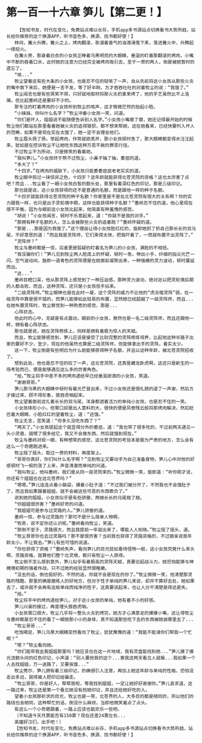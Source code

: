 # 第一百一十六章 笋儿【第二更！】
        【告知书友，时代在变化，免费站点难以长存，手机app多书源站点切换看书大势所趋，站长给你推荐的这个换源APP，听书音色多、换源、找书都好使！】
       林间，篝火升腾，篝火之上，烤肉翻滚，弥漫着香气的油滴滑落下来，落进篝火中，升腾起一缕焰火。
       在篝火旁，那身着白衣的小女孩正睁着乌黑明亮的大眼睛，垂涎的盯着那翻滚的烤肉，小嘴中不断的吞着口水，此时她的注意力已经完全被烤肉吸引去，至于一旁的两人，倒是被她暂时的遗忘了。
       “咳...”
       牧尘望着这有些大条的小女孩，也是忍不住的轻咳了一声，自从先前将这小女孩从那些火炎豹嘴中救下来后，她便是一言不发，等了好半晌，方才吞吞吐吐的对着牧尘的说：“我饿了。”
       牧尘闻言也是有些哭笑不得，只好就地取材将那火炎豹拿来烤了，他的手艺虽然比不上洛璃，但比起墨岭还是要好不少的。
       那专注的盯着烤肉的小女孩听到牧尘的咳声，这才微微茫然的抬起小脸。
       “小妹妹，你叫什么名字？”牧尘冲着小女孩一笑，问道。
       “你们是坏人，姐姐说不能随便告诉别人名字。”小女孩小嘴瘪了瘪，她还记得最开始的时候牧尘他们都站在那里看着她被火炎豹追得狼狈，都不想来帮她，这在她看来，已经快要列入坏人的范畴，如果不是现在实在太饿了，她一定不会理会他们。
       牧尘眉头扬了扬，举起烤肉，作势就欲丢开，那小女孩顿时急了，那大眼睛都变得水汪汪起来，犹如是在控诉牧尘不让她吃东西这种万恶不赦的罪恶行径。
       不过牧尘不为所动，只是微笑的看着她。
       “我叫笋儿。”小女孩终于熬不过牧尘，小鼻子抽了抽，委屈的道。
       “多大了？”
       “十四岁。”在烤肉的威胁下，小女孩只能委委屈屈老老实实的道。
       牧尘眼中掠过一抹惊异之色，十四岁？这年龄就能获得北苍灵院的资格？这也太厉害了点吧？而且...牧尘看了一眼小女孩白皙的额头处，那里有着深红色的印记，那是三级印记。
       那也就是说，这小女孩获得的还不是普通的名额，而是跟他一样的种子名额。
       “十四岁就能获得北苍灵院的种子名额？你家里是不是在北苍灵院有很大的关系啊？你的实力跟我一样，也只是出于灵轮境中期，这样也能获得种子名额？”墨岭忍不住的道，他心里现在很不平衡，因为与眼前这小女孩比起来，他简直有种羞愧的感觉。
       “胡说！”小女孩闻言，顿时不乐意起来，道：“你就不是我的对手。”
       “那拥有种子名额的人，怎么会被那些火炎豹追着跑？”墨岭怀疑的道。
       “那是...那是因为我饿了。”这个理由让得小女孩脸红红的，旋即她抓了抓自己那长长的双马尾，不好意思的道：“而且我是灵阵师，它们来得太快，把我吓着了，一慌就布置不出灵阵了。”
       “灵阵师？”
       牧尘与墨岭都是一惊，后者更是狐疑的盯着名为笋儿的小女孩，满脸的不相信。
       “我没骗你们！”笋儿见到牧尘两人脸庞上的怀疑，顿时一急，伸出小手，纤细的指尖光芒一闪，空气波动间，旋即一道青色的灵阵便是在她面前凝聚出来，一种强横的灵力波动，顿时蔓延而出。
       “这...”
       墨岭目瞪口呆，他从那灵阵上感觉到了一种压迫感，那种灵力波动，绝对足以把灵轮境后期的人都击败，而且，这种灵阵，还只是小女孩信手拈来。
       “二级灵阵师。”牧尘眼神也是在此时一凝，这个灵阵的威力不比他的“虎炎噬灵阵”弱，在一级灵阵中算是很不错的，而笋儿能够如此轻易的布置，显然她已经超越了一级灵阵师，而且...在她布置灵阵时，牧尘察觉到一种熟悉的感觉，那是...
       心阵状态。
       他此时的心中，无疑是有点震动，眼前的小女孩，竟然也是一名二级灵阵师，而且还跟他一样，拥有着心阵状态。
       那也就是说，她在灵阵修炼上，同样是拥有着极为惊人的天赋。
       而且，牧尘能够感觉到，笋儿应该是接受了比较完整的灵阵修炼培养，比起他这种半路子出家的要好不少，至少，现在的他虽然也算是二级灵阵师，但能够拿出手的灵阵，着实太少。
       这一下，牧尘倒是有些明白为什么她能够获得种子名额，并且以这种年龄，被北苍灵院招收了。
       想到此处，他也是忍不住的叹了一声，这北苍灵院，还真是藏龙卧虎啊，这还只是新生的一场考验而已，便是能够遇见这么多的厉害角色。
       “给。”牧尘将手中差不多的烤肉递给早已经垂涎欲滴的小女孩，笑道。
       “谢谢哥哥。”
       笋儿那乌黑的大眼睛中顿时有着光芒冒出来，不过小女孩还是很礼貌的道了一声谢，然后方才接过来，顾不得形象，狼吞虎咽起来。
       牧尘望着面前这扎着长长的双马尾，浑身都透着活力的单纯小女孩，也是忍不住的一笑。
       小女孩体形小小，但胃口却是出人意料的大，很快的便是风卷残云般将那烤肉解决，然后眨巴着大眼睛，小脸红红的望着牧尘，道：“还饿。”
       牧尘无言，苦笑道：“你多久没吃东西了？”
       “两天了。”小女孩提起这个就显得分外的委屈，道：“我也带了很多吃的，不过前两天遇见一头小灵兽，就喂了很多给它，我又不会做东西，然后就饿到现在。”
       牧尘与墨岭对视一眼，有种想笑的感觉，这北苍灵院的考验本是极为严肃的地方，怎么会有这么一个奇葩跑进来。
       牧尘摇了摇头，取过一旁的材料，再度架上。
       “哥哥你真好，你们叫什么名字啊？”见到牧尘又要动手为自己准备食物，笋儿心中对他的好感顿时飞一般的涨了上来，声音清澈而单纯的问道。
       “我叫牧尘，他叫墨岭，我们是从同一座灵院来的。”牧尘微微一笑，旋即道：“听你刚才说，你还有个姐姐也在这北苍界吗？”
       “嗯嗯。”笋儿连连点着小脑袋，摸着小肚子道：“不过我们被分开了，不然我也不会饿肚子了，而且我如果跟着姐姐，就不会被这些可恶的东西欺负了。”
       说到她的姐姐，小女孩似乎是有些骄傲，两根长长的马尾翘了翘。
       “你姐姐很厉害？”墨岭好奇的问道。
       “我姐姐可是参与过灵路的人。”笋儿骄傲的道。
       墨岭一惊，参与过灵路的？那可不是什么简单人物啊。
       “牧哥，说不定你还认识呢。”墨岭看向牧尘，笑道。
       “那倒不至于，灵路很大，而且我提前一年就出来了，哪能人人知晓。”牧尘摇了摇头，道。
       “牧尘哥哥你也去过灵路吗？那不是很厉害？当初我也获得了灵路资格的，不过娘亲说我年龄太小，不让我去。”笋儿有些可惜的说道。
       “你也获得了资格？”墨岭失声，看向笋儿的目光犹如看待怪物一般，这小女孩究竟什么来头啊，灵路资格，就算他们整个北灵境，都只有牧尘一人获得。
       牧尘倒不怎么感到意外，笋儿似乎有着极高的灵阵天赋，真要论起战斗力，她恐怕能够与神魄境初期的强者作战，只不过她的经验显然很稚嫩。
       “没去的话，倒也挺好的，不然的话，你就不会是现在的你了。”牧尘微微一笑，他清楚那灵路的残酷，那里的确是磨练人的好地方，但对于性子单纯的笋儿来说，却并不算好去处，她如果去了，或许就不会再有这般单纯而纯净的性子，这真要说起来，也让人分不清楚是得还是失。
       “给。”
       牧尘将手中的烤肉递给笋儿，对于这小女孩的单纯，他有着不小的好感。
       笋儿兴奋的接过，再度埋头狼吞虎咽。
       小女孩胃口很大，牧尘几乎将一整头火炎豹烤完，她方才心满意足的搽搽小嘴，这让得牧尘与墨岭都是忍不住的看了一眼她那小小的身体，真不知道那些吃下去的东西被她装哪里去了...
       “牧尘哥哥...”
       吃饱喝足，笋儿乌黑大眼睛突然看向了牧尘，犹犹豫豫的道：“我能不能请你们帮我一个忙啊？”
       “嗯？”牧尘看向她。
       “你们能带我去我姐姐那里吗？她应该也在这一片地域，我有灵盘能找到她...”笋儿摸了摸光洁额头间的红色印记，小声道：“别人要抢我的这个...害我这两天看见人就躲...我如果一个人去找姐姐，万一迷路了，又要挨饿...”
       牧尘莞尔，笋儿拥有着三级印记，的确很引人注意，再加上她这年龄与单纯的性格，恐怕没走出多远，就得被人把印记给骗走。
       “牧尘哥哥，你是好人，帮帮我啦，等我找到姐姐，一定让她好好谢谢你。”笋儿哀求道，这一路过来，牧尘还是第一个看见她没有抢她印记，并且还给她好吃的人。
       望着小女孩那祈求的目光，牧尘也是一笑，北苍界的人，大多目的都是相同的，所以他们的路线也会相同，这种帮忙的话，倒没什么麻烦，当即他微笑着点了点头。
       有这么一个小奇葩跟着，一路上应该也能欢乐一些吧。
       （不知道今天月票能否有150票？现在还差24票左右...
       英雄好汉们，出手吧！）
       【告知书友，时代在变化，免费站点难以长存，手机app多书源站点切换看书大势所趋，站长给你推荐的这个换源APP，听书音色多、换源、找书都好使！】